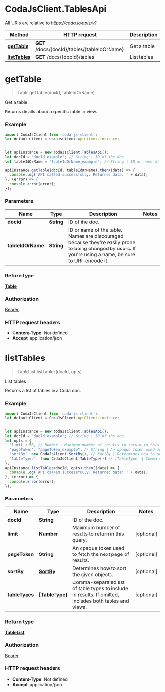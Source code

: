 # CodaJsClient.TablesApi

All URIs are relative to *https://coda.io/apis/v1*

Method | HTTP request | Description
------------- | ------------- | -------------
[**getTable**](TablesApi.md#getTable) | **GET** /docs/{docId}/tables/{tableIdOrName} | Get a table
[**listTables**](TablesApi.md#listTables) | **GET** /docs/{docId}/tables | List tables

<a name="getTable"></a>
# **getTable**
> Table getTable(docId, tableIdOrName)

Get a table

Returns details about a specific table or view.

### Example
```javascript
import CodaJsClient from 'coda-js-client';
let defaultClient = CodaJsClient.ApiClient.instance;


let apiInstance = new CodaJsClient.TablesApi();
let docId = "docId_example"; // String | ID of the doc.
let tableIdOrName = "tableIdOrName_example"; // String | ID or name of the table. Names are discouraged because they're easily prone to being changed by users. If you're using a name, be sure to URI-encode it.

apiInstance.getTable(docId, tableIdOrName).then((data) => {
  console.log('API called successfully. Returned data: ' + data);
}, (error) => {
  console.error(error);
});

```

### Parameters

Name | Type | Description  | Notes
------------- | ------------- | ------------- | -------------
 **docId** | **String**| ID of the doc. | 
 **tableIdOrName** | **String**| ID or name of the table. Names are discouraged because they&#x27;re easily prone to being changed by users. If you&#x27;re using a name, be sure to URI-encode it. | 

### Return type

[**Table**](Table.md)

### Authorization

[Bearer](../README.md#Bearer)

### HTTP request headers

 - **Content-Type**: Not defined
 - **Accept**: application/json

<a name="listTables"></a>
# **listTables**
> TableList listTables(docId, opts)

List tables

Returns a list of tables in a Coda doc.

### Example
```javascript
import CodaJsClient from 'coda-js-client';
let defaultClient = CodaJsClient.ApiClient.instance;


let apiInstance = new CodaJsClient.TablesApi();
let docId = "docId_example"; // String | ID of the doc.
let opts = { 
  'limit': 56, // Number | Maximum number of results to return in this query.
  'pageToken': "pageToken_example", // String | An opaque token used to fetch the next page of results.
  'sortBy': new CodaJsClient.SortBy(), // SortBy | Determines how to sort the given objects.
  'tableTypes': [new CodaJsClient.TableType()] // [TableType] | Comma-separated list of table types to include in results. If omitted, includes both tables and views.
};
apiInstance.listTables(docId, opts).then((data) => {
  console.log('API called successfully. Returned data: ' + data);
}, (error) => {
  console.error(error);
});

```

### Parameters

Name | Type | Description  | Notes
------------- | ------------- | ------------- | -------------
 **docId** | **String**| ID of the doc. | 
 **limit** | **Number**| Maximum number of results to return in this query. | [optional] 
 **pageToken** | **String**| An opaque token used to fetch the next page of results. | [optional] 
 **sortBy** | [**SortBy**](.md)| Determines how to sort the given objects. | [optional] 
 **tableTypes** | [**[TableType]**](TableType.md)| Comma-separated list of table types to include in results. If omitted, includes both tables and views. | [optional] 

### Return type

[**TableList**](TableList.md)

### Authorization

[Bearer](../README.md#Bearer)

### HTTP request headers

 - **Content-Type**: Not defined
 - **Accept**: application/json

